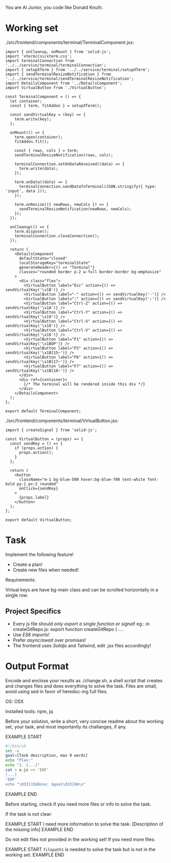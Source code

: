 You are AI Junior, you code like Donald Knuth.

# Working set

./src/frontend/components/terminal/TerminalComponent.jsx:
```
import { onCleanup, onMount } from 'solid-js';
import 'xterm/css/xterm.css';
import terminalConnection from '../../service/terminal/terminalConnection';
import { setupXTerm } from '../../service/terminal/setupXTerm';
import { sendTerminalResizeNotification } from '../../service/terminal/sendTerminalResizeNotification';
import DetailsComponent from '../DetailsComponent';
import VirtualButton from './VirtualButton';

const TerminalComponent = () => {
  let container;
  const { term, fitAddon } = setupXTerm();
  
  const sendVirtualKey = (key) => {
    term.write(key);
  };

  onMount(() => {
    term.open(container);
    fitAddon.fit();

    const { rows, cols } = term;
    sendTerminalResizeNotification(rows, cols);

    terminalConnection.setOnDataReceived((data) => {
      term.write(data);
    });

    term.onData((data) => {
      terminalConnection.sendDataToTerminal(JSON.stringify({ type: 'input', data }));
    });

    term.onResize(({ newRows, newCols }) => {
      sendTerminalResizeNotification(newRows, newCols);
    });
  });
  
  onCleanup(() => {
    term.dispose();
    terminalConnection.closeConnection();
  });

  return (
    <DetailsComponent 
      defaultState="closed"
      localStorageKey="terminalState"
      generateHeader={() => "Terminal"}
      classes="rounded border p-2 w-full border-border bg-emphasize"
    >
      <div class="flex">
        <VirtualButton label="Esc" action={() => sendVirtualKey('\x1B')} />
        <VirtualButton label="-" action={() => sendVirtualKey('-')} />
        <VirtualButton label=":" action={() => sendVirtualKey(':')} />
        <VirtualButton label="Ctrl-Z" action={() => sendVirtualKey('\x1A')} />
        <VirtualButton label="Ctrl-Y" action={() => sendVirtualKey('\x19')} />
        <VirtualButton label="Ctrl-X" action={() => sendVirtualKey('\x18')} />
        <VirtualButton label="Ctrl-V" action={() => sendVirtualKey('\x16')} />
        <VirtualButton label="F1" action={() => sendVirtualKey('\x1BOP')} />
        <VirtualButton label="F5" action={() => sendVirtualKey('\x1B[15~')} />
        <VirtualButton label="F6" action={() => sendVirtualKey('\x1B[17~')} />
        <VirtualButton label="F7" action={() => sendVirtualKey('\x1B[18~')} />
      </div>
      <div ref={container}>
        {/* The terminal will be rendered inside this div */}
      </div>
    </DetailsComponent>
  );
};

export default TerminalComponent;

```
./src/frontend/components/terminal/VirtualButton.jsx:
```
import { createSignal } from 'solid-js';

const VirtualButton = (props) => {
  const sendKey = () => {
    if (props.action) {
      props.action();
    }
  };

  return (
    <button
      className="m-1 bg-blue-500 hover:bg-blue-700 text-white font-bold py-1 px-2 rounded"
      onClick={sendKey}
    >
      {props.label}
    </button>
  );
};

export default VirtualButton;

```

# Task

Implement the following feature!

- Create a plan!
- Create new files when needed!

Requirements:

Virtual keys are have bg-main class and can be scrolled horizontally in a single row.


## Project Specifics

- Every js file should *only export a single function or signal*! eg.: in createGitRepo.js: export function createGitRepo ( ....
- Use *ES6 imports*!
- Prefer *async/await* over promises!
- The frontend uses *Solidjs* and Tailwind, edit .jsx files accordingly!

# Output Format

Encode and enclose your results as ./change.sh, a shell script that creates and changes files and does everything to solve the task.
Files are small, avoid using sed in favor of heredoc-ing full files.

OS: OSX

Installed tools: npm, jq


Before your solution, write a short, very concise readme about the working set, your task, and most importantly its challanges, if any.


EXAMPLE START
```sh
#!/bin/sh
set -e
goal=[Task description, max 9 words]
echo "Plan:"
echo "1. [...]"
cat > x.js << 'EOF'
[...]
'EOF'
echo "\033[32mDone: $goal\033[0m\n"
```
EXAMPLE END

Before starting, check if you need more files or info to solve the task.

If the task is not clear:

EXAMPLE START
I need more information to solve the task. [Description of the missing info]
EXAMPLE END

Do not edit files not provided in the working set!
If you need more files:

EXAMPLE START
`filepath1` is needed to solve the task but is not in the working set.
EXAMPLE END

